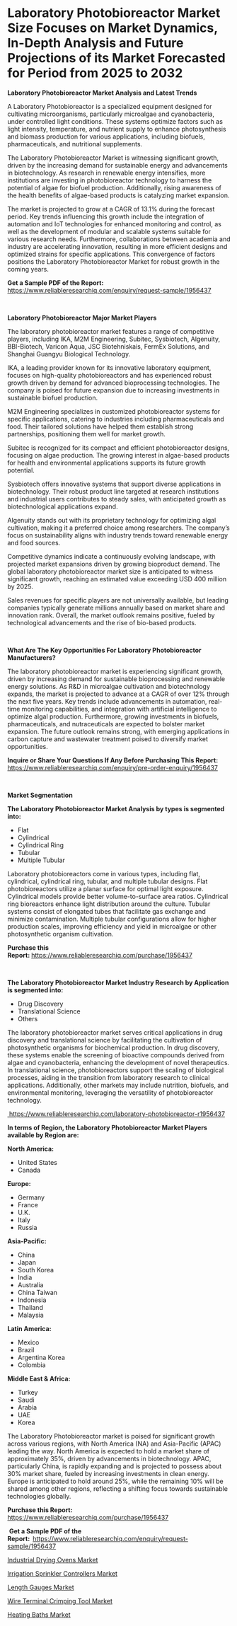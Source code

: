 <p><h1>Laboratory Photobioreactor Market Size Focuses on Market Dynamics, In-Depth Analysis and Future Projections of its Market Forecasted for Period from 2025 to 2032</h1></p><p><strong>Laboratory Photobioreactor Market Analysis and Latest Trends</strong></p>
<p><p>A Laboratory Photobioreactor is a specialized equipment designed for cultivating microorganisms, particularly microalgae and cyanobacteria, under controlled light conditions. These systems optimize factors such as light intensity, temperature, and nutrient supply to enhance photosynthesis and biomass production for various applications, including biofuels, pharmaceuticals, and nutritional supplements.</p><p>The Laboratory Photobioreactor Market is witnessing significant growth, driven by the increasing demand for sustainable energy and advancements in biotechnology. As research in renewable energy intensifies, more institutions are investing in photobioreactor technology to harness the potential of algae for biofuel production. Additionally, rising awareness of the health benefits of algae-based products is catalyzing market expansion.</p><p>The market is projected to grow at a CAGR of 13.1% during the forecast period. Key trends influencing this growth include the integration of automation and IoT technologies for enhanced monitoring and control, as well as the development of modular and scalable systems suitable for various research needs. Furthermore, collaborations between academia and industry are accelerating innovation, resulting in more efficient designs and optimized strains for specific applications. This convergence of factors positions the Laboratory Photobioreactor Market for robust growth in the coming years.</p></p>
<p><strong>Get a Sample PDF of the Report:&nbsp;</strong> <a href="https://www.reliableresearchiq.com/enquiry/request-sample/1956437?utm_campaign=103&utm_medium=2&utm_source=Github&utm_content=ia&utm_term=17022025&utm_id=laboratory-photobioreactor">https://www.reliableresearchiq.com/enquiry/request-sample/1956437</a></p>
<p>&nbsp;</p>
<p><strong>Laboratory Photobioreactor Major Market Players</strong></p>
<p><p>The laboratory photobioreactor market features a range of competitive players, including IKA, M2M Engineering, Subitec, Sysbiotech, Algenuity, BBI-Biotech, Varicon Aqua, JSC Biotehniskais, FermEx Solutions, and Shanghai Guangyu Biological Technology. </p><p>IKA, a leading provider known for its innovative laboratory equipment, focuses on high-quality photobioreactors and has experienced robust growth driven by demand for advanced bioprocessing technologies. The company is poised for future expansion due to increasing investments in sustainable biofuel production.</p><p>M2M Engineering specializes in customized photobioreactor systems for specific applications, catering to industries including pharmaceuticals and food. Their tailored solutions have helped them establish strong partnerships, positioning them well for market growth.</p><p>Subitec is recognized for its compact and efficient photobioreactor designs, focusing on algae production. The growing interest in algae-based products for health and environmental applications supports its future growth potential. </p><p>Sysbiotech offers innovative systems that support diverse applications in biotechnology. Their robust product line targeted at research institutions and industrial users contributes to steady sales, with anticipated growth as biotechnological applications expand.</p><p>Algenuity stands out with its proprietary technology for optimizing algal cultivation, making it a preferred choice among researchers. The company’s focus on sustainability aligns with industry trends toward renewable energy and food sources.</p><p>Competitive dynamics indicate a continuously evolving landscape, with projected market expansions driven by growing bioproduct demand. The global laboratory photobioreactor market size is anticipated to witness significant growth, reaching an estimated value exceeding USD 400 million by 2025. </p><p>Sales revenues for specific players are not universally available, but leading companies typically generate millions annually based on market share and innovation rank. Overall, the market outlook remains positive, fueled by technological advancements and the rise of bio-based products.</p></p>
<p>&nbsp;</p>
<p><strong>What Are The Key Opportunities For Laboratory Photobioreactor Manufacturers?</strong></p>
<p><p>The laboratory photobioreactor market is experiencing significant growth, driven by increasing demand for sustainable bioprocessing and renewable energy solutions. As R&D in microalgae cultivation and biotechnology expands, the market is projected to advance at a CAGR of over 12% through the next five years. Key trends include advancements in automation, real-time monitoring capabilities, and integration with artificial intelligence to optimize algal production. Furthermore, growing investments in biofuels, pharmaceuticals, and nutraceuticals are expected to bolster market expansion. The future outlook remains strong, with emerging applications in carbon capture and wastewater treatment poised to diversify market opportunities.</p></p>
<p><strong>Inquire or Share Your Questions If Any Before Purchasing This Report:</strong> <a href="https://www.reliableresearchiq.com/enquiry/pre-order-enquiry/1956437?utm_campaign=103&utm_medium=2&utm_source=Github&utm_content=ia&utm_term=17022025&utm_id=laboratory-photobioreactor">https://www.reliableresearchiq.com/enquiry/pre-order-enquiry/1956437</a></p>
<p>&nbsp;</p>
<p><strong>Market Segmentation</strong></p>
<p><strong>The Laboratory Photobioreactor Market Analysis by types is segmented into:</strong></p>
<p><ul><li>Flat</li><li>Cylindrical</li><li>Cylindrical Ring</li><li>Tubular</li><li>Multiple Tubular</li></ul></p>
<p><p>Laboratory photobioreactors come in various types, including flat, cylindrical, cylindrical ring, tubular, and multiple tubular designs. Flat photobioreactors utilize a planar surface for optimal light exposure. Cylindrical models provide better volume-to-surface area ratios. Cylindrical ring bioreactors enhance light distribution around the culture. Tubular systems consist of elongated tubes that facilitate gas exchange and minimize contamination. Multiple tubular configurations allow for higher production scales, improving efficiency and yield in microalgae or other photosynthetic organism cultivation.</p></p>
<p><strong>Purchase this Report:&nbsp;</strong><a href="https://www.reliableresearchiq.com/purchase/1956437?utm_campaign=103&utm_medium=2&utm_source=Github&utm_content=ia&utm_term=17022025&utm_id=laboratory-photobioreactor">https://www.reliableresearchiq.com/purchase/1956437</a></p>
<p>&nbsp;</p>
<p><strong>The Laboratory Photobioreactor Market Industry Research by Application is segmented into:</strong></p>
<p><ul><li>Drug Discovery</li><li>Translational Science</li><li>Others</li></ul></p>
<p><p>The laboratory photobioreactor market serves critical applications in drug discovery and translational science by facilitating the cultivation of photosynthetic organisms for biochemical production. In drug discovery, these systems enable the screening of bioactive compounds derived from algae and cyanobacteria, enhancing the development of novel therapeutics. In translational science, photobioreactors support the scaling of biological processes, aiding in the transition from laboratory research to clinical applications. Additionally, other markets may include nutrition, biofuels, and environmental monitoring, leveraging the versatility of photobioreactor technology.</p></p>
<p><a href="https://www.reliableresearchiq.com/laboratory-photobioreactor-r1956437?utm_campaign=103&utm_medium=2&utm_source=Github&utm_content=ia&utm_term=17022025&utm_id=laboratory-photobioreactor">&nbsp;https://www.reliableresearchiq.com/laboratory-photobioreactor-r1956437</a></p>
<p><strong>In terms of Region, the Laboratory Photobioreactor Market Players available by Region are:</strong></p>
<p>
    <p> <strong> North America: </strong>
        <ul>
            <li>United States</li>
            <li>Canada</li>
        </ul>
        </p> 
    <p> <strong> Europe: </strong>
        <ul>
            <li>Germany</li>
            <li>France</li>
            <li>U.K.</li>
            <li>Italy</li>
            <li>Russia</li>
        </ul>
        </p> 
    <p> <strong> Asia-Pacific: </strong>
        <ul>
            <li>China</li>
            <li>Japan</li>
            <li>South Korea</li>
            <li>India</li>
            <li>Australia</li>
            <li>China Taiwan</li>
            <li>Indonesia</li>
            <li>Thailand</li>
            <li>Malaysia</li>
        </ul>
        </p> 
    <p> <strong> Latin America: </strong>
        <ul>
            <li>Mexico</li>
            <li>Brazil</li>
            <li>Argentina Korea</li>
            <li>Colombia</li>
        </ul>
        </p> 
    <p> <strong> Middle East & Africa: </strong>
        <ul>
            <li>Turkey</li>
            <li>Saudi</li>
            <li>Arabia</li>
            <li>UAE</li>
            <li>Korea</li>
        </ul>
    </p>
    </p>
<p><p>The Laboratory Photobioreactor market is poised for significant growth across various regions, with North America (NA) and Asia-Pacific (APAC) leading the way. North America is expected to hold a market share of approximately 35%, driven by advancements in biotechnology. APAC, particularly China, is rapidly expanding and is projected to possess about 30% market share, fueled by increasing investments in clean energy. Europe is anticipated to hold around 25%, while the remaining 10% will be shared among other regions, reflecting a shifting focus towards sustainable technologies globally.</p></p>
<p><strong>Purchase this Report: </strong><a href="https://www.reliableresearchiq.com/purchase/1956437?utm_campaign=103&utm_medium=2&utm_source=Github&utm_content=ia&utm_term=17022025&utm_id=laboratory-photobioreactor">https://www.reliableresearchiq.com/purchase/1956437</a></p>
<p>&nbsp;<strong>Get a Sample PDF of the Report:&nbsp;&nbsp;</strong><a href="https://www.reliableresearchiq.com/enquiry/request-sample/1956437?utm_campaign=103&utm_medium=2&utm_source=Github&utm_content=ia&utm_term=17022025&utm_id=laboratory-photobioreactor">https://www.reliableresearchiq.com/enquiry/request-sample/1956437</a></p>
<p><strong></strong></p>
<p><p><a href="https://github.com/cachuhashieb/Market-Research-Report-List-1/blob/main/industrial-drying-ovens-market.md?utm_campaign=103&utm_medium=2&utm_source=Github&utm_content=ia&utm_term=17022025&utm_id=laboratory-photobioreactor">Industrial Drying Ovens Market</a></p><p><a href="https://github.com/huelarnzeba29/Market-Research-Report-List-1/blob/main/irrigation-sprinkler-controllers-market.md?utm_campaign=103&utm_medium=2&utm_source=Github&utm_content=ia&utm_term=17022025&utm_id=laboratory-photobioreactor">Irrigation Sprinkler Controllers Market</a></p><p><a href="https://github.com/ypumgtoivo/Market-Research-Report-List-1/blob/main/length-gauges-market.md?utm_campaign=103&utm_medium=2&utm_source=Github&utm_content=ia&utm_term=17022025&utm_id=laboratory-photobioreactor">Length Gauges Market</a></p><p><a href="https://github.com/bedelibekwe58/Market-Research-Report-List-1/blob/main/wire-terminal-crimping-tool-market.md?utm_campaign=103&utm_medium=2&utm_source=Github&utm_content=ia&utm_term=17022025&utm_id=laboratory-photobioreactor">Wire Terminal Crimping Tool Market</a></p><p><a href="https://github.com/kmettjanksj7/Market-Research-Report-List-1/blob/main/heating-baths-market.md?utm_campaign=103&utm_medium=2&utm_source=Github&utm_content=ia&utm_term=17022025&utm_id=laboratory-photobioreactor">Heating Baths Market</a></p></p>